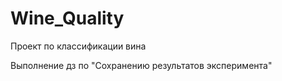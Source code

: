 # Wine_Quality
Проект по классификации вина

Выполнение дз по "Сохранению результатов эксперимента"
